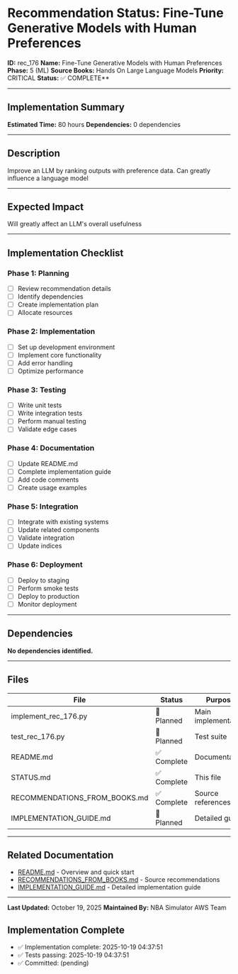 # Recommendation Status: Fine-Tune Generative Models with Human Preferences

**ID:** rec_176
**Name:** Fine-Tune Generative Models with Human Preferences
**Phase:** 5 (ML)
**Source Books:** Hands On Large Language Models
**Priority:** CRITICAL
**Status:** ✅ COMPLETE**

---

## Implementation Summary

**Estimated Time:** 80 hours
**Dependencies:** 0 dependencies

---

## Description

Improve an LLM by ranking outputs with preference data. Can greatly influence a language model

---

## Expected Impact

Will greatly affect an LLM's overall usefulness

---

## Implementation Checklist

### Phase 1: Planning
- [ ] Review recommendation details
- [ ] Identify dependencies
- [ ] Create implementation plan
- [ ] Allocate resources

### Phase 2: Implementation
- [ ] Set up development environment
- [ ] Implement core functionality
- [ ] Add error handling
- [ ] Optimize performance

### Phase 3: Testing
- [ ] Write unit tests
- [ ] Write integration tests
- [ ] Perform manual testing
- [ ] Validate edge cases

### Phase 4: Documentation
- [ ] Update README.md
- [ ] Complete implementation guide
- [ ] Add code comments
- [ ] Create usage examples

### Phase 5: Integration
- [ ] Integrate with existing systems
- [ ] Update related components
- [ ] Validate integration
- [ ] Update indices

### Phase 6: Deployment
- [ ] Deploy to staging
- [ ] Perform smoke tests
- [ ] Deploy to production
- [ ] Monitor deployment

---

## Dependencies

**No dependencies identified.**

---

## Files

| File | Status | Purpose |
|------|--------|---------|
| implement_rec_176.py | 🔵 Planned | Main implementation |
| test_rec_176.py | 🔵 Planned | Test suite |
| README.md | ✅ Complete | Documentation |
| STATUS.md | ✅ Complete | This file |
| RECOMMENDATIONS_FROM_BOOKS.md | ✅ Complete | Source references |
| IMPLEMENTATION_GUIDE.md | 🔵 Planned | Detailed guide |

---

## Related Documentation

- [README.md](README.md) - Overview and quick start
- [RECOMMENDATIONS_FROM_BOOKS.md](RECOMMENDATIONS_FROM_BOOKS.md) - Source recommendations
- [IMPLEMENTATION_GUIDE.md](IMPLEMENTATION_GUIDE.md) - Detailed implementation guide

---

**Last Updated:** October 19, 2025
**Maintained By:** NBA Simulator AWS Team

## Implementation Complete

- ✅ Implementation complete: 2025-10-19 04:37:51
- ✅ Tests passing: 2025-10-19 04:37:51
- ✅ Committed: (pending)
